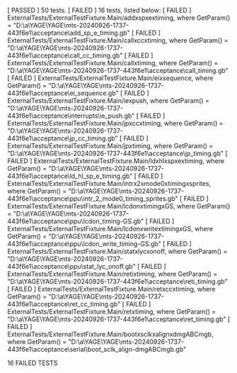 [  PASSED  ] 50 tests.
[  FAILED  ] 16 tests, listed below:
[  FAILED  ] ExternalTests/ExternalTestFixture.Main/addxspxextiming, where GetParam() = "D:\\a\\YAGE\\YAGE\\mts-20240926-1737-443f6e1\\acceptance\\add_sp_e_timing.gb"
[  FAILED  ] ExternalTests/ExternalTestFixture.Main/callxccxtiming, where GetParam() = "D:\\a\\YAGE\\YAGE\\mts-20240926-1737-443f6e1\\acceptance\\call_cc_timing.gb"
[  FAILED  ] ExternalTests/ExternalTestFixture.Main/callxtiming, where GetParam() = "D:\\a\\YAGE\\YAGE\\mts-20240926-1737-443f6e1\\acceptance\\call_timing.gb"
[  FAILED  ] ExternalTests/ExternalTestFixture.Main/eixsequence, where GetParam() = "D:\\a\\YAGE\\YAGE\\mts-20240926-1737-443f6e1\\acceptance\\ei_sequence.gb"
[  FAILED  ] ExternalTests/ExternalTestFixture.Main/iexpush, where GetParam() = "D:\\a\\YAGE\\YAGE\\mts-20240926-1737-443f6e1\\acceptance\\interrupts\\ie_push.gb"
[  FAILED  ] ExternalTests/ExternalTestFixture.Main/jpxccxtiming, where GetParam() = "D:\\a\\YAGE\\YAGE\\mts-20240926-1737-443f6e1\\acceptance\\jp_cc_timing.gb"
[  FAILED  ] ExternalTests/ExternalTestFixture.Main/jpxtiming, where GetParam() = "D:\\a\\YAGE\\YAGE\\mts-20240926-1737-443f6e1\\acceptance\\jp_timing.gb"
[  FAILED  ] ExternalTests/ExternalTestFixture.Main/ldxhlxspxextiming, where GetParam() = "D:\\a\\YAGE\\YAGE\\mts-20240926-1737-443f6e1\\acceptance\\ld_hl_sp_e_timing.gb"
[  FAILED  ] ExternalTests/ExternalTestFixture.Main/intrx2xmode0xtimingxsprites, where GetParam() = "D:\\a\\YAGE\\YAGE\\mts-20240926-1737-443f6e1\\acceptance\\ppu\\intr_2_mode0_timing_sprites.gb"
[  FAILED  ] ExternalTests/ExternalTestFixture.Main/lcdonxtimingxGS, where GetParam() = "D:\\a\\YAGE\\YAGE\\mts-20240926-1737-443f6e1\\acceptance\\ppu\\lcdon_timing-GS.gb"
[  FAILED  ] ExternalTests/ExternalTestFixture.Main/lcdonxwritextimingxGS, where GetParam() = "D:\\a\\YAGE\\YAGE\\mts-20240926-1737-443f6e1\\acceptance\\ppu\\lcdon_write_timing-GS.gb"
[  FAILED  ] ExternalTests/ExternalTestFixture.Main/statxlycxonoff, where GetParam() = "D:\\a\\YAGE\\YAGE\\mts-20240926-1737-443f6e1\\acceptance\\ppu\\stat_lyc_onoff.gb"
[  FAILED  ] ExternalTests/ExternalTestFixture.Main/retixtiming, where GetParam() = "D:\\a\\YAGE\\YAGE\\mts-20240926-1737-443f6e1\\acceptance\\reti_timing.gb"
[  FAILED  ] ExternalTests/ExternalTestFixture.Main/retxccxtiming, where GetParam() = "D:\\a\\YAGE\\YAGE\\mts-20240926-1737-443f6e1\\acceptance\\ret_cc_timing.gb"
[  FAILED  ] ExternalTests/ExternalTestFixture.Main/retxtiming, where GetParam() = "D:\\a\\YAGE\\YAGE\\mts-20240926-1737-443f6e1\\acceptance\\ret_timing.gb"
[  FAILED  ] ExternalTests/ExternalTestFixture.Main/bootxsclkxalignxdmgABCmgb, where GetParam() = "D:\\a\\YAGE\\YAGE\\mts-20240926-1737-443f6e1\\acceptance\\serial\\boot_sclk_align-dmgABCmgb.gb"

16 FAILED TESTS

